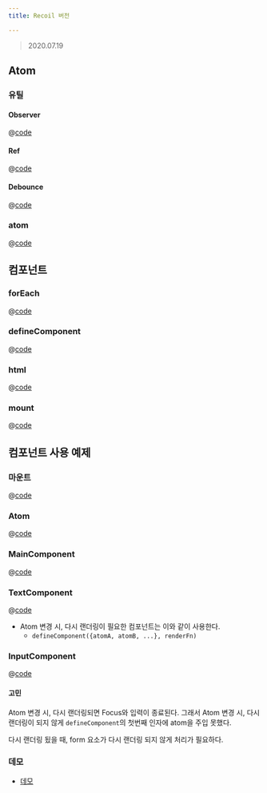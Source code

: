 ```yaml
---
title: Recoil 버전

---
```

> 2020.07.19

## Atom
### 유틸
#### Observer
@[code](@/docs/fe-dev/pet-project/component/recoil-feature/core/utils/observer.js)

#### Ref
@[code](@/docs/fe-dev/pet-project/component/recoil-feature/core/utils/ref.js)

#### Debounce
@[code](@/docs/fe-dev/pet-project/component/recoil-feature/core/utils/debounce.js)

### atom
@[code](@/docs/fe-dev/pet-project/component/recoil-feature/core/atom.js)

## 컴포넌트
### forEach
@[code](@/docs/fe-dev/pet-project/component/recoil-feature/core/utils/forEach.js)

### defineComponent
@[code](@/docs/fe-dev/pet-project/component/recoil-feature/core/defineComponent.js)

### html
@[code](@/docs/fe-dev/pet-project/component/recoil-feature/core/html.js)

### mount
@[code](@/docs/fe-dev/pet-project/component/recoil-feature/core/mount.js)

## 컴포넌트 사용 예제
### 마운트
@[code](@/docs/fe-dev/pet-project/component/recoil-feature/example/advanced.js)

### Atom
@[code](@/docs/fe-dev/pet-project/component/recoil-feature/example/advanced/inputAtom.js)

### MainComponent
@[code](@/docs/fe-dev/pet-project/component/recoil-feature/example/advanced/MainComponent.js)

### TextComponent
@[code](@/docs/fe-dev/pet-project/component/recoil-feature/example/advanced/TextComponent.js)

- Atom 변경 시, 다시 랜더링이 필요한 컴포넌트는 이와 같이 사용한다.
  - `defineComponent({atomA, atomB, ...}, renderFn)`

### InputComponent
@[code](@/docs/fe-dev/pet-project/component/recoil-feature/example/advanced/InputComponent.js)

#### 고민
Atom 변경 시, 다시 랜더링되면 Focus와 입력이 종료된다.
그래서 Atom 변경 시, 다시 랜더링이 되지 않게 `defineComponent`의 첫번째 인자에 atom을 주입 못했다.

다시 랜더링 됬을 때, form 요소가 다시 랜더링 되지 않게 처리가 필요하다.

### 데모
- [데모](https://the-next-web-research-lab.github.io/fe-dev/pet-project/component/recoil-feature/example/advanced.html)
